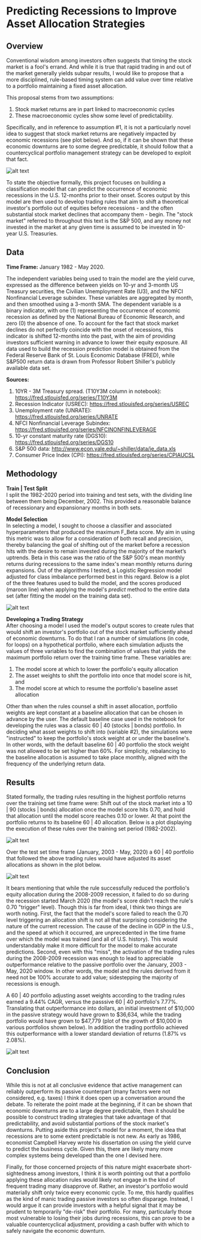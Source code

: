 # Predicting Recessions to Improve Asset Allocation Strategies


Overview
---
Conventional wisdom among investors often suggests that timing the stock market is a fool's errand. And while it is true that rapid trading in and out of the market generally yields subpar results, I would like to propose that a more disciplined, rule-based timing system can add value over time relative to a portfolio maintaining a fixed asset allocation. 

This proposal stems from two assumptions:  
1. Stock market returns are in part linked to macroeconomic cycles 
2. These macroeconomic cycles show some level of predictability. 

Specifically, and in reference to assumption #1, it is not a particularly novel idea to suggest that stock market returns are negatively impacted by economic recessions (see plot below). And so, if it can be shown that these economic downturns are to some degree predictable, it should follow that a countercyclical portfolio management strategy can be developed to exploit that fact. 



![alt text](https://github.com/ErickDWalker/Recession_Prediction/blob/master/img/S&P500_returns.png)  

To state the objective formally, this project focuses on building a classification model that can predict the occurrence of economic recessions in the U.S. 12-months prior to their onset. Scores output by this model are then used to develop trading rules that aim to shift a theoretical investor's portfolio out of equities before recessions - and the often substantial stock market declines that accompany them - begin. The "stock market" referred to throughout this text is the S&P 500, and any money not invested in the market at any given time is assumed to be invested in 10-year U.S. Treasuries.  


Data
---
**Time Frame:** January 1982 - May 2020.

The independent variables being used to train the model are the yield curve, expressed as the difference between yields on 10-yr and 3-month US Treasury securities, the Civilian Unemployment Rate (U3), and the NFCI Nonfinancial Leverage subindex. These variables are aggregated by month, and then smoothed using a 3-month SMA. The dependent variable is a binary indicator, with one (1) representing the occurrence of economic recession as defined by the National Bureau of Economic Research, and zero (0) the absence of one. To account for the fact that stock market declines do not perfectly coincide with the onset of recessions, this indicator is shifted 12-months into the past, with the aim of providing investors sufficient warning in advance to lower their equity exposure. All data used to build the recession prediction model is obtained from the Federal Reserve Bank of St. Louis Economic Database (FRED), while S&P500 return data is drawn from Professor Robert Shiller's publicly available data set. 

**Sources:**
1. 10YR - 3M Treasury spread. (T10Y3M column in notebook):  https://fred.stlouisfed.org/series/T10Y3M 
2. Recession Indicator (USREC): https://fred.stlouisfed.org/series/USREC 
3. Unemployment rate (UNRATE):  https://fred.stlouisfed.org/series/UNRATE
4. NFCI Nonfinancial Leverage Subindex: https://fred.stlouisfed.org/series/NFCINONFINLEVERAGE
5. 10-yr constant maturity rate (DGS10): https://fred.stlouisfed.org/series/DGS10
6. S&P 500 data: http://www.econ.yale.edu/~shiller/data/ie_data.xls
7. Consumer Price Index (CPI): https://fred.stlouisfed.org/series/CPIAUCSL 


Methodology
---
**Train | Test Split**  
I split the 1982-2020 period into training and test sets, with the dividing line between them being December, 2002. This provided a reasonable balance of recessionary and expansionary months in both sets.

**Model Selection**  
In selecting a model, I sought to choose a classifier and associated hyperparameters that produced the maximum F_Beta score. My aim in using this metric was to allow for a consideration of both recall and precision, thereby balancing the goal of shifting out of the market before a recession hits with the desire to remain invested during the majority of the market’s uptrends. Beta in this case was the ratio of the S&P 500's mean monthly returns during recessions to the same index's mean monthly returns during expansions. Out of the algorithms I tested, a Logistic Regression model adjusted for class imbalance performed best in this regard. Below is a plot of the three features used to build the model, and the scores produced (maroon line) when applying the model's *predict* method to the entire data set (after fitting the model on the training data set).

![alt text](https://github.com/ErickDWalker/Recession_Prediction/blob/master/img/Logistic_Regression_Output.png?raw=true)

**Developing a Trading Strategy**  
After choosing a model I used the model's output scores to create rules that would shift an investor's portfolio out of the stock market sufficiently ahead of economic downturns. To do that I ran a number of simulations (in code, for loops) on a hypothetical portfolio, where each simulation adjusts the values of three variables to find the combination of values that yields the maximum portfolio return over the training time frame. These variables are:
1. The model score at which to lower the portfolio's equity allocation
2. The asset weights to shift the portfolio into once that model score is hit, and
3. The model score at which to resume the portfolio's baseline asset allocation 

Other than when the rules counsel a shift in asset allocation, portfolio weights are kept constant at a baseline allocation that can be chosen in advance by the user. The default baseline case used in the notebook for developing the rules was a classic 60 | 40 (stocks | bonds) portfolio. In deciding what asset weights to shift into (variable #2), the simulations were "instructed" to keep the portfolio's stock weight at or under the baseline's. In other words, with the default baseline 60 | 40 portfolio the stock weight was not allowed to be set higher than 60%. For simplicity, rebalancing to the baseline allocation is assumed to take place monthly, aligned with the frequency of the underlying return data.


Results
---
Stated formally, the trading rules resulting in the highest portfolio returns over the training set time frame were: Shift out of the stock market into a 10 | 90 (stocks | bonds) allocation once the model score hits 0.70, and hold that allocation until the model score reaches 0.10 or lower. At that point the portfolio returns to its baseline 60 | 40 allocation. Below is a plot displaying the execution of these rules over the training set period (1982-2002).

![alt text](https://github.com/ErickDWalker/Recession_Prediction/blob/master/img/portfolio_weights_60:40_return_train.png?raw=true)

Over the test set time frame (January, 2003 - May, 2020) a 60 | 40 portfolio that followed the above trading rules would have adjusted its asset allocations as shown in the plot below.

![alt text](https://github.com/ErickDWalker/Recession_Prediction/blob/master/img/portfolio_weights_60:40_return_test.png?raw=true)

It bears mentioning that while the rule successfully reduced the portfolio's equity allocation during the 2008-2009 recession,  it failed to do so during the recession started March 2020 (the model's score didn't reach the rule's 0.70 "trigger" level). Though this is far from ideal, I think two things are worth noting. First, the fact that the model's score failed to reach the 0.70 level triggering an allocation shift is not all that surprising considering the nature of the current recession. The cause of the decline in GDP in the U.S., and the speed at which it occurred, are unprecedented in the time frame over which the model was trained (and all of U.S. history). This would understandably make it more difficult for the model to make accurate predictions. Second, even with this "miss", the activation of the trading rules during the 2008-2009 recession was enough to lead to appreciable outperformance relative to the passive portfolio over the January, 2003 - May, 2020 window. In other words, the model and the rules derived from it need not be 100% accurate to add value; sidestepping the majority of recessions is enough.  

A 60 | 40 portfolio adjusting asset weights according to the trading rules earned a 9.44% CAGR, versus the passsive 60 | 40 portfolio's 7.77%. Translating that outperformance into dollars, an initial investment of $10,000 in the passive strategy would have grown to $36,634, while the trading portfolio would have grown to $47,779 (plot of the growth of $10,000 in various portfolios shown below). In addition the trading portfolio achieved this outperformance with a lower standard deviation of returns (1.87% vs 2.08%).  


![alt text](https://github.com/ErickDWalker/Recession_Prediction/blob/master/img/60:40_test.png?raw=true)

Conclusion
---
While this is not at all conclusive evidence that active management can reliably outperform its passive counterpart (many factors were not considered, e.g. taxes) I think it does open up a conversation around the debate. To reiterate the point made at the beginning, if it can be shown that economic downturns are to a large degree predictable, then it should be possible to construct trading strategies that take advantage of that predictability, and avoid substantial portions of the stock market's downturns. Putting aside this project's model for a moment, the idea that recessions are to some extent predictable is not new. As early as 1986, economist Campbell Harvey wrote his dissertation on using the yield curve to predict the business cycle. Given this, there are likely many more complex systems being developed than the one I devised here. 

Finally, for those concerned projects of this nature might exacerbate short-sightedness among investors, I think it is worth pointing out that a portfolio applying these allocation rules would likely not engage in the kind of frequent trading many disapprove of. Rather, an investor's portfolio would materially shift only twice every economic cycle. To me, this hardly qualifies as the kind of manic trading passive investors so often disparage. Instead, I would argue it can provide investors with a helpful signal that it may be prudent to temporarily "de-risk" their portfolio. For many, particularly those most vulnerable to losing their jobs during recessions, this can prove to be a valuable countercyclical adjustment, providing a cash buffer with which to safely navigate the economic downturn.
